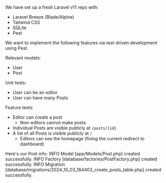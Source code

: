 We have set up a fresh Laravel v11 repo with:
- Laravel Breeze (Blade/Alpine)
- Tailwind CSS
- SQLite
- Pest

We want to implement the following features via test-driven development using Pest.

Relevant models:
- User
- Post

Unit tests:
- User can be an editor
- User can have many Posts

Feature tests:
- Editor can create a post
  - Non-editors cannot make posts
- Individual Posts are visible publicly at `/posts/{id}`
- A list of all Posts is visible publicly at `/`
  - Editors can see the homepage (fixing the current redirect to dashboard)

Here's our Post info:
   INFO  Model [app/Models/Post.php] created successfully.
   INFO  Factory [database/factories/PostFactory.php] created successfully.
   INFO  Migration [database/migrations/2024_10_03_184403_create_posts_table.php] created successfully.
